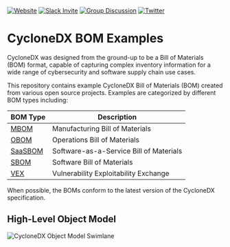 [![Website](https://img.shields.io/badge/https://-cyclonedx.org-blue.svg)](https://cyclonedx.org/)
[![Slack Invite](https://img.shields.io/badge/Slack-Join-blue?logo=slack&labelColor=393939)](https://cyclonedx.org/slack/invite)
[![Group Discussion](https://img.shields.io/badge/discussion-groups.io-blue.svg)](https://groups.io/g/CycloneDX)
[![Twitter](https://img.shields.io/twitter/url/http/shields.io.svg?style=social&label=Follow)](https://twitter.com/CycloneDX_Spec)


# CycloneDX BOM Examples
CycloneDX was designed from the ground-up to be a Bill of Materials (BOM) format, capable of capturing complex inventory 
information for a wide range of cybersecurity and software supply chain use cases.

This repository contains example CycloneDX Bill of Materials (BOM) created from various open source projects. Examples 
are categorized by different BOM types including:

| BOM Type           | Description                             |
| ------------------ | --------------------------------------- |
| [MBOM](MBOM)       | Manufacturing Bill of Materials         |
| [OBOM](OBOM)       | Operations Bill of Materials            |
| [SaaSBOM](SaaSBOM) | Software-as-a-Service Bill of Materials |
| [SBOM](SBOM)       | Software Bill of Materials              |
| [VEX](VEX)         | Vulnerability Exploitability Exchange   |

When possible, the BOMs conform to the latest version of the CycloneDX specification.

## High-Level Object Model
![CycloneDX Object Model Swimlane](https://cyclonedx.org/theme/assets/images/CycloneDX-Object-Model-Swimlane.svg)

